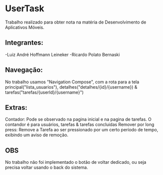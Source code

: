# UserTask

Trabalho realizado para obter nota  na matéria de Desenvolvimento de Aplicativos Móveis.

## Integrantes:
-Luiz André Hoffmann Leineker
-Ricardo Polato Bernaski

## Navegação:

No trabalho usamos "Navigation Compose", com a rota para a tela principal("lista_usuarios"), 
detalhes("detalhes/{id}/{username}) & tarefas("tarefas/{userId}/{username}")

## Extras:
Contador: Pode se observado na pagina inicial e na pagina de tarefas. O contandor é para usuários, tarefas & tarefas concluidas
Remover por long press: Remove a Tarefa ao ser pressionado por um certo período de tempo, exibindo um aviso de remoção.

## OBS
No trabalho não foi implementado o botão de voltar dedicado, ou seja precisa voltar usando o back do sistema.


